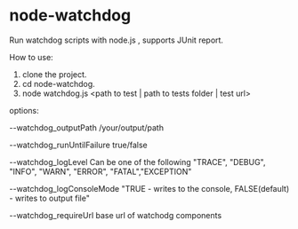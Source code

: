 # node-watchdog

Run watchdog scripts with node.js , supports JUnit report.

How to use:
1. clone the project.
2. cd node-watchdog.
3. node watchdog.js <path to test | path to tests folder | test url> <options>


options:

--watchdog_outputPath /your/output/path

--watchdog_runUntilFailure true/false

--watchdog_logLevel Can be one of the following "TRACE", "DEBUG", "INFO", "WARN", "ERROR", "FATAL","EXCEPTION" 

--watchdog_logConsoleMode "TRUE - writes to the console, FALSE(default) - writes to output file" 

--watchdog_requireUrl base url of watchodg components


